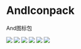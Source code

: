 # AndIconpack
And图标包

<img src="https://github.com/hujincan/AndIconpack/tree/master/Screenshot/Screenshot_1.png"/>

<img src="https://github.com/hujincan/AndIconpack/tree/master/Screenshot/Screenshot_4.png"/>

<img src="https://github.com/hujincan/AndIconpack/tree/master/Screenshot/Screenshot_2.png"/>

<img src="https://github.com/hujincan/AndIconpack/tree/master/Screenshot/Screenshot_3.png"/>

<img src="https://github.com/hujincan/AndIconpack/tree/master/Screenshot/Screenshot_5.png"/>

<img src="https://github.com/hujincan/AndIconpack/tree/master/Screenshot/Screenshot_1.png"/>

